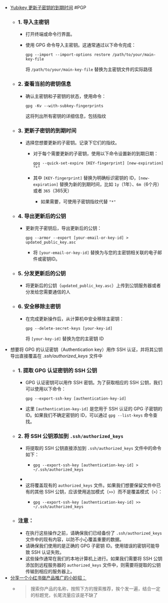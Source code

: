 - [Yubikey 更新子密钥的到期时间](https://superuser.com/questions/813421/can-you-extend-the-expiration-date-of-an-already-expired-gpg-key) #PGP
	- ### 1. 导入主密钥
		- 打开终端或命令行界面。
		- 使用 GPG 命令导入主密钥。这通常通过以下命令完成：
		  
		  ```
		  gpg --import --import-options restore /path/to/your/main-key-file
		  ```
		  
		  将 `/path/to/your/main-key-file` 替换为主密钥文件的实际路径
	- ### 2. 查看当前的密钥信息
		- 确认主密钥和子密钥的状态，使用命令：
		  
		  ```
		  gpg -Kv --with-subkey-fingerprints
		  ```
		  
		  这将列出所有密钥的详细信息，包括指纹
	- ### 3. 更新子密钥的到期时间
		- 选择您想要更新的子密钥。记录下它们的指纹。
			- 对于每个需要更新的子密钥，使用以下命令设置新的到期日期：
			  
			  ```
			  gpg --quick-set-expire [KEY-fingerprint] [new-expiration] "*"
			  ```
			- 其中 `[KEY-fingerprint]` 替换为明确标识密钥的 ID，`[new-expiration]` 替换为新的到期时间，比如 `1y`（1年）、`6m`（6个月）或者 `365`（365天）
				- 如果需要，可使用子密钥指纹代替  `"*"`
	- ### 4. 导出更新后的公钥
		- 更新完子密钥后，导出更新后的公钥：
		  
		  ```
		  gpg --armor --export [your-email-or-key-id] > updated_public_key.asc
		  ```
			- 将 `[your-email-or-key-id]` 替换为与您的主密钥相关联的电子邮件或密钥ID。
	- ### 5. 分发更新后的公钥
		- 将更新后的公钥（`updated_public_key.asc`）上传到公钥服务器或者分发给您需要通信的人
	- ### 6. 安全移除主密钥
		- 在完成更新操作后，从计算机中安全移除主密钥：
		  
		  ```
		  gpg --delete-secret-keys [your-key-id]
		  ```
		  将 `[your-key-id]` 替换为您的主密钥 ID
- 想要将 GPG 的认证密钥（Authentication key）用作 SSH 认证，并将其公钥导出直接覆盖在 _.ssh/authorized_keys_ 文件中
	- ### 1. 提取 GPG 认证密钥的 SSH 公钥
		- GPG 认证密钥可以用作 SSH 密钥。为了获取相应的 SSH 公钥，我们可以使用以下命令：
		  
		  ```
		  gpg --export-ssh-key [authentication-key-id]
		  ```
		- 这里 `[authentication-key-id]` 是您用于 SSH 认证的 GPG 子密钥的 ID。如果我们不确定密钥的 ID，可以通过 `gpg --list-keys` 命令查找。
	- ### 2. 将 SSH 公钥添加到  `.ssh/authorized_keys`
		- 将提取的 SSH 公钥直接添加到 `.ssh/authorized_keys` 文件中的命令如下：
			- ```
			  gpg --export-ssh-key [authentication-key-id] > ~/.ssh/authorized_keys
			  ```
		-
		- 这将覆盖现有的 `authorized_keys` 文件。如果我们想要保留文件中已有的其他 SSH 公钥，应该使用追加模式（`>>`）而不是覆盖模式（`>`）：
			- ```
			  gpg --export-ssh-key [authentication-key-id] >> ~/.ssh/authorized_keys
			  ```
	- ### 注意：
		- 在执行这些操作之前，请确保我们已经备份了 `.ssh/authorized_keys` 文件中的现有内容，以防不小心覆盖重要的数据。
		- 请确保我们使用的是正确的 GPG 子密钥 ID。使用错误的密钥可能导致 SSH 认证失败。
		- 这些操作通常在我们的本地计算机上进行。如果我们需要将 SSH 公钥添加到远程服务器的 `authorized_keys` 文件中，则需要将提取的公钥传输到相应的服务器上。
- [分享一个小红书做产品推广的小妙招：](https://twitter.com/SaitoWu/status/1742036447589441731)
	- > 搜索你产品的名称，按照下方的搜索推荐，挨个发一遍，结合一定的标题党，长尾流量应该是不缺了
